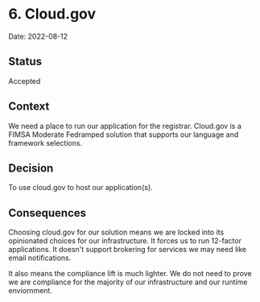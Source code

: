# 6. Cloud.gov

Date: 2022-08-12

## Status

Accepted

## Context

We need a place to run our application for the registrar. Cloud.gov is a FIMSA Moderate Fedramped solution that supports our language and framework selections.

## Decision

To use cloud.gov to host our application(s). 

## Consequences

Choosing cloud.gov for our solution means we are locked into its opinionated choices for our infrastructure. It forces us to run 12-factor applications. It doesn't support brokering for services we may need like email notifications. 

It also means the compliance lift is much lighter. We do not need to prove we are compliance for the majority of our infrastructure and our runtime enviornment.
